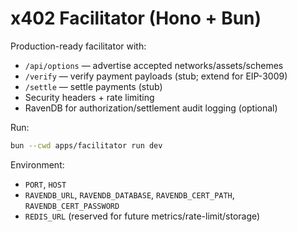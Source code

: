 # x402 Facilitator (Hono + Bun)

Production-ready facilitator with:
- `/api/options` — advertise accepted networks/assets/schemes
- `/verify` — verify payment payloads (stub; extend for EIP-3009)
- `/settle` — settle payments (stub)
- Security headers + rate limiting
- RavenDB for authorization/settlement audit logging (optional)

Run:

```bash
bun --cwd apps/facilitator run dev
```

Environment:
- `PORT`, `HOST`
- `RAVENDB_URL`, `RAVENDB_DATABASE`, `RAVENDB_CERT_PATH`, `RAVENDB_CERT_PASSWORD`
- `REDIS_URL` (reserved for future metrics/rate-limit/storage)
